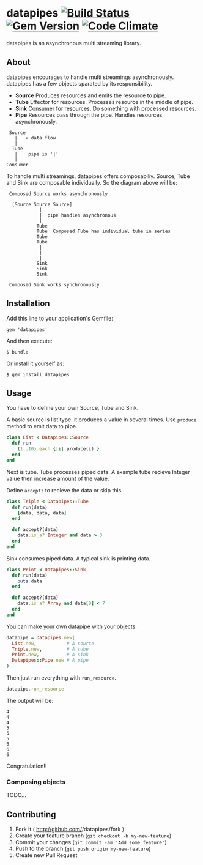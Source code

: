 datapipes [![Build Status](https://travis-ci.org/taiki45/datapipes.svg?branch=master)](https://travis-ci.org/taiki45/datapipes) [![Gem Version](https://badge.fury.io/rb/datapipes.svg)](http://badge.fury.io/rb/datapipes) [![Code Climate](https://codeclimate.com/github/taiki45/datapipes.png)](https://codeclimate.com/github/taiki45/datapipes)
=========
datapipes is an asynchronous multi streaming library.

## About
datapipes encourages to handle multi streamings asynchronously. datapipes has
a few objects sparated by its responsibility.

- __Source__ Produces resources and emits the resource to pipe.
- __Tube__ Effector for resources. Processes resource in the middle of pipe.
- __Sink__ Consumer for resources. Do something with processed resources.
- __Pipe__ Resources pass through the pipe. Handles resources asynchronously.

```
 Source
   |   ↓ data flow
   |
  Tube
   |    pipe is '|'
   |
Consumer
```

To handle multi streamings, datapipes offers composabiliy. Source, Tube and Sink
are composable individually. So the diagram above will be:

```
 Composed Source works asynchronously

  [Source Source Source]
            |
            |  pipe handles asynchronous
            |
           Tube
           Tube  Composed Tube has individual tube in series
           Tube
           Tube
            |
            |
            |
           Sink
           Sink
           Sink

 Composed Sink works synchronously
```

## Installation

Add this line to your application's Gemfile:

    gem 'datapipes'

And then execute:

    $ bundle

Or install it yourself as:

    $ gem install datapipes

## Usage
You have to define your own Source, Tube and Sink.

A basic source is list type. it produces a value in several times.
Use `produce` method to emit data to pipe.

```ruby
class List < Datapipes::Source
  def run
    (1..10).each {|i| produce(i) }
  end
end
```

Next is tube. Tube processes piped data. A example tube recieve
Integer value then increase amount of the value.

Define `accept?` to recieve the data or skip this.

```ruby
class Triple < Datapipes::Tube
  def run(data)
    [data, data, data]
  end

  def accept?(data)
    data.is_a? Integer and data > 3
  end
end
```

Sink consumes piped data. A typical sink is printing data.

```ruby
class Print < Datapipes::Sink
  def run(data)
    puts data
  end

  def accept?(data)
    data.is_a? Array and data[0] < 7
  end
end
```

You can make your own datapipe with your objects.

```ruby
datapipe = Datapipes.new(
  List.new,           # A source
  Triple.new,         # A tube
  Print.new,          # A sink
  Datapipes::Pipe.new # A pipe
)
```

Then just run everything with `run_resource`.

```ruby
datapipe.run_resource
```

The output will be:

```
4
4
4
5
5
5
6
6
6
```

Congratulation!!

### Composing objects
TODO...

## Contributing

1. Fork it ( http://github.com/<my-github-username>/datapipes/fork )
2. Create your feature branch (`git checkout -b my-new-feature`)
3. Commit your changes (`git commit -am 'Add some feature'`)
4. Push to the branch (`git push origin my-new-feature`)
5. Create new Pull Request
